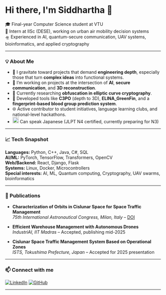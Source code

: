 # Hi there, I'm Siddhartha 👋

🎓 Final-year Computer Science student at VTU  
💼 Intern at IISc (DESE), working on urban air mobility decision systems  
🛸 Experienced in AI, quantum-secure communication, UAV systems, bioinformatics, and applied cryptography

---

### 💡 About Me

- 🔬 I gravitate toward projects that demand **engineering depth**, especially those that turn **complex ideas** into functional systems.
- 🔭 I’m working on projects at the intersection of **AI**, **secure communication**, and **3D reconstruction**.
- 🔐 Currently researching **obfuscation in elliptic curve cryptography**.
- 🤖 Developed tools like **C3PO** (depth to 3D), **ELINA_GreenFin**, and a **fingerprint-based blood group prediction system**.
- 🌐 Active contributor to student initiatives, language learning clubs, and national-level hackathons.
- <img src="https://cdn.jsdelivr.net/gh/twitter/twemoji@14.0.2/assets/72x72/1f1ef-1f1f5.png" width="20"/> Can speak Japanese (JLPT N4 certified, currently preparing for N3)

---

### 📈 Tech Snapshot

**Languages:** Python, C++, Java, C#, SQL  
**AI/ML:** PyTorch, TensorFlow, Transformers, OpenCV  
**Web/Backend:** React, Django, Flask  
**Systems:** Linux, Docker, Microcontrollers  
**Special interests:** AI, ML, Quantum computing, Cryptography, UAV swarms, bioinformatics

---

### 📄 Publications

- **Characterization of Orbits in Cislunar Space for Space Traffic Management**  
  *75th International Astronautical Congress, Milan, Italy* – [DOI](https://doi.org/10.52202/078368-0113)

- **Efficient Warehouse Management with Autonomous Drones**  
  *IndustriAI, IIT Madras* – Accepted, publishing mid-2025

- **Cislunar Space Traffic Management System Based on Operational Zones**  
  *ISTS, Tokushima Prefecture, Japan* – Accepted for 2025 presentation

---

### 📫 Connect with me

[![LinkedIn](https://img.shields.io/badge/-LinkedIn-blue?style=flat-square&logo=linkedin)](https://linkedin.com/in/siddharthapundit)
[![GitHub](https://img.shields.io/badge/-GitHub-black?style=flat-square&logo=github)](https://github.com/SiddharthaStoic)

---
